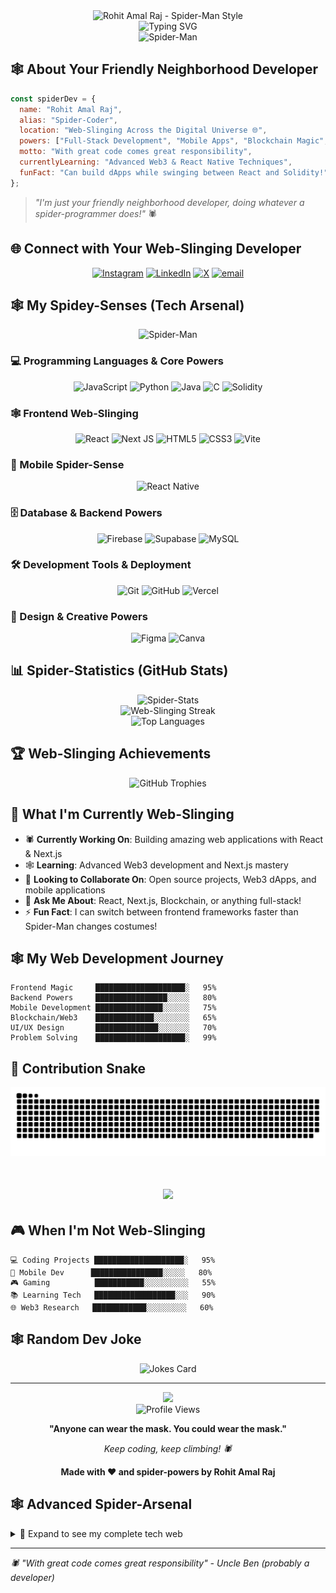 <div align="center">
  <img src="https://blue-genuine-deer-333.mypinata.cloud/ipfs/bafybeie6lnn2tznpq62kfgogmqj6wu6gefkd6zlpgjz7mymxamr25ts7ei" 
       alt="Rohit Amal Raj - Spider-Man Style" 
       style="width: 100%; max-height: 400px; object-fit: contain;" />
</div>

<div align="center">
  <img src="https://readme-typing-svg.herokuapp.com?font=Fira+Code&size=30&duration=3000&pause=1000&color=DC143C&center=true&vCenter=true&width=600&lines=Your+Friendly+Neighborhood+Developer;Web-Slinging+Through+Code;With+Great+Code+Comes+Great+Responsibility" alt="Typing SVG" />
</div>

<div align="center">
  <img src="https://media3.giphy.com/media/v1.Y2lkPTc5MGI3NjExYTJma3V0dnB4bHQxeXJja3Z5NHRmamZnNGp0amdzd21yZmMxZTRpcyZlcD12MV9pbnRlcm5hbF9naWZfYnlfaWQmY3Q9Zw/pwLEp54PVQNbbAQzrB/giphy.gif" alt="Spider-Man"/>
</div>

## 🕸️ About Your Friendly Neighborhood Developer

```javascript
const spiderDev = {
  name: "Rohit Amal Raj",
  alias: "Spider-Coder",
  location: "Web-Slinging Across the Digital Universe 🌐",
  powers: ["Full-Stack Development", "Mobile Apps", "Blockchain Magic", "Problem Solving"],
  motto: "With great code comes great responsibility",
  currentlyLearning: "Advanced Web3 & React Native Techniques",
  funFact: "Can build dApps while swinging between React and Solidity!"
};
```

> *"I'm just your friendly neighborhood developer, doing whatever a spider-programmer does!"* 🕷️

## 🌐 Connect with Your Web-Slinging Developer

<div align="center">

[![Instagram](https://img.shields.io/badge/Instagram-%23E4405F.svg?style=for-the-badge&logo=Instagram&logoColor=white)](https://instagram.com/pov.roh1t) 
[![LinkedIn](https://img.shields.io/badge/LinkedIn-%230077B5.svg?style=for-the-badge&logo=linkedin&logoColor=white)](https://linkedin.com/in/rohit-amal-raj) 
[![X](https://img.shields.io/badge/X-black.svg?style=for-the-badge&logo=X&logoColor=white)](https://x.com/Rohitamalraj) 
[![email](https://img.shields.io/badge/Email-D14836?style=for-the-badge&logo=gmail&logoColor=white)](mailto:rohitamalraj@gmail.com)

</div>

## 🕸️ My Spidey-Senses (Tech Arsenal) 
<div align="center">
  <img src="https://media2.giphy.com/media/v1.Y2lkPTc5MGI3NjExb2RsNjEya2V3eHVmcWowZXJ1NmFuYzEyYmxtbjkyaXdzNHN4eGhybyZlcD12MV9pbnRlcm5hbF9naWZfYnlfaWQmY3Q9Zw/1bGXbqf3a0Rk7CviJk/giphy.gif" alt="Spider-Man" width=300/>
</div>

### 💻 Programming Languages & Core Powers
<div align="center">

![JavaScript](https://img.shields.io/badge/javascript-%23323330.svg?style=for-the-badge&logo=javascript&logoColor=%23F7DF1E)
![Python](https://img.shields.io/badge/python-3670A0?style=for-the-badge&logo=python&logoColor=ffdd54)
![Java](https://img.shields.io/badge/java-%23ED8B00.svg?style=for-the-badge&logo=openjdk&logoColor=white)
![C](https://img.shields.io/badge/c-%2300599C.svg?style=for-the-badge&logo=c&logoColor=white)
![Solidity](https://img.shields.io/badge/Solidity-%23363636.svg?style=for-the-badge&logo=solidity&logoColor=white)

</div>

### 🕸️ Frontend Web-Slinging
<div align="center">

![React](https://img.shields.io/badge/react-%2320232a.svg?style=for-the-badge&logo=react&logoColor=%2361DAFB)
![Next JS](https://img.shields.io/badge/Next-black?style=for-the-badge&logo=next.js&logoColor=white)
![HTML5](https://img.shields.io/badge/html5-%23E34F26.svg?style=for-the-badge&logo=html5&logoColor=white)
![CSS3](https://img.shields.io/badge/css3-%231572B6.svg?style=for-the-badge&logo=css3&logoColor=white)
![Vite](https://img.shields.io/badge/vite-%23646CFF.svg?style=for-the-badge&logo=vite&logoColor=white)

</div>

### 📱 Mobile Spider-Sense
<div align="center">

![React Native](https://img.shields.io/badge/react_native-%2320232a.svg?style=for-the-badge&logo=react&logoColor=%2361DAFB)

</div>

### 🗄️ Database & Backend Powers
<div align="center">

![Firebase](https://img.shields.io/badge/firebase-a08021?style=for-the-badge&logo=firebase&logoColor=ffcd34)
![Supabase](https://img.shields.io/badge/Supabase-3ECF8E?style=for-the-badge&logo=supabase&logoColor=white)
![MySQL](https://img.shields.io/badge/mysql-4479A1.svg?style=for-the-badge&logo=mysql&logoColor=white)

</div>

### 🛠️ Development Tools & Deployment
<div align="center">

![Git](https://img.shields.io/badge/git-%23F05033.svg?style=for-the-badge&logo=git&logoColor=white)
![GitHub](https://img.shields.io/badge/github-%23121011.svg?style=for-the-badge&logo=github&logoColor=white)
![Vercel](https://img.shields.io/badge/vercel-%23000000.svg?style=for-the-badge&logo=vercel&logoColor=white)

</div>

### 🎨 Design & Creative Powers
<div align="center">

![Figma](https://img.shields.io/badge/figma-%23F24E1E.svg?style=for-the-badge&logo=figma&logoColor=white)
![Canva](https://img.shields.io/badge/Canva-%2300C4CC.svg?style=for-the-badge&logo=Canva&logoColor=white)

</div>

## 📊 Spider-Statistics (GitHub Stats)

<div align="center">
  <img src="https://github-readme-stats.vercel.app/api?username=rohitamalraj&show_icons=true&theme=radical&hide_border=true&bg_color=0D1117&title_color=DC143C&icon_color=DC143C&text_color=FFFFFF" alt="Spider-Stats" />
</div>

<div align="center">
  <img src="https://github-readme-streak-stats.herokuapp.com/?user=rohitamalraj&theme=radical&hide_border=true&background=0D1117&stroke=DC143C&ring=DC143C&fire=FF6B6B&currStreakLabel=DC143C" alt="Web-Slinging Streak" />
</div>

<div align="center">
  <img src="https://github-readme-stats.vercel.app/api/top-langs/?username=rohitamalraj&layout=compact&theme=radical&hide_border=true&bg_color=0D1117&title_color=DC143C&text_color=FFFFFF" alt="Top Languages" />
</div>

## 🏆 Web-Slinging Achievements

<div align="center">
  <img src="https://github-profile-trophy.vercel.app/?username=rohitamalraj&theme=radical&no-frame=true&no-bg=true&margin-w=4&row=2&column=4" alt="GitHub Trophies" />
</div>

## 🎯 What I'm Currently Web-Slinging

- 🕷️ **Currently Working On**: Building amazing web applications with React & Next.js
- 🕸️ **Learning**: Advanced Web3 development and Next.js mastery
- 🦹 **Looking to Collaborate On**: Open source projects, Web3 dApps, and mobile applications
- 💬 **Ask Me About**: React, Next.js, Blockchain, or anything full-stack!
- ⚡ **Fun Fact**: I can switch between frontend frameworks faster than Spider-Man changes costumes!

## 🕸️ My Web Development Journey

```
Frontend Magic     ████████████████████░   95%
Backend Powers     ████████████████░░░░░   80%
Mobile Development ███████████████░░░░░░   75%
Blockchain/Web3    █████████████░░░░░░░░   65%
UI/UX Design       ██████████████░░░░░░░   70%
Problem Solving    ████████████████████░   99%
```

## 🐍 Contribution Snake
<p align="center">
  <img src="https://raw.githubusercontent.com/Platane/snk/output/github-contribution-grid-snake-dark.svg" alt="snake animation" />
</p>

<h1 align="center">
  <img src="https://readme-typing-svg.herokuapp.com?font=Creepster&size=30&duration=4000&pause=1000&color=DC143C&center=true&vCenter=true&width=950&lines=With+great+power+comes+great+responsibility.+-+Uncle+Ben;I+am+Iron+Man.+-+Tony+Stark;I+can+do+this+all+day.+-+Steve+Rogers;I+am+Groot.+-+Groot;Sometimes+you+gotta+run+before+you+can+walk.+-+Tony+Stark;The+hardest+choices+require+the+strongest+wills.+-+Thanos;I+love+you+3000.+-+Morgan+Stark;Wakanda+Forever!+-+T'Challa;Whatever+it+takes.+-+Avengers;I'm+just+your+friendly+neighborhood+Spider-Man.+-+Peter+Parker;Part+of+the+journey+is+the+end.+-+Tony+Stark;Everyone+fails+at+who+they're+supposed+to+be.+-+Thor" />
</h1>

## 🎮 When I'm Not Web-Slinging

```
💻 Coding Projects ████████████████████░   95%
📱 Mobile Dev      ████████████████░░░░░   80%
🎮 Gaming          ███████████░░░░░░░░░░   55%
📚 Learning Tech   ██████████████████░░░   90%
🌐 Web3 Research   ████████████░░░░░░░░░   60%
```

## 🕸️ Random Dev Joke

<div align="center">
  <img src="https://readme-jokes.vercel.app/api?hideBorder&theme=radical&bgColor=0D1117" alt="Jokes Card" />
</div>

---

<div align="center">
  <img src="https://capsule-render.vercel.app/api?type=waving&color=gradient&customColorList=6,11,20&height=150&section=footer&text=Thanks%20for%20Visiting!&fontSize=30&fontColor=fff&animation=twinkling" />
</div>

<div align="center">
  <img src="https://komarev.com/ghpvc/?username=rohitamalraj&color=red&style=for-the-badge&label=SPIDER-VISITORS" alt="Profile Views" />
</div>

<div align="center">
  
  **"Anyone can wear the mask. You could wear the mask."**
  
  *Keep coding, keep climbing! 🕷️*
  
  **Made with ❤️ and spider-powers by Rohit Amal Raj**
  
</div>

<!--
Fun Easter Egg for those who read the source code!
🕷️ Spider-Fact: Did you know that Spider-Man was created by writer Stan Lee and artist Steve Ditko in 1962?
Just like how this README was crafted with great responsibility by Rohit! 🕸️
-->

## 🕸️ Advanced Spider-Arsenal

<details>
<summary>🔽 Expand to see my complete tech web</summary>

### Full-Stack Spider-Powers
- **Frontend**: React.js, Next.js, HTML5, CSS3, JavaScript (ES6+)
- **Mobile**: React Native for cross-platform development
- **Backend**: Node.js, Express.js (when needed)
- **Database**: Firebase, Supabase, MySQL
- **Languages**: JavaScript, Python, Java, C, Solidity
- **Tools**: Git, GitHub, Vite, Vercel
- **Design**: Figma, Canva
- **Blockchain**: Solidity smart contracts, Web3 development

### Current Learning Web
- Advanced React patterns and optimization
- Web3 and DeFi protocols
- Advanced React Native features
- System design principles

</details>

---

*🕷️ "With great code comes great responsibility" - Uncle Ben (probably a developer)*
